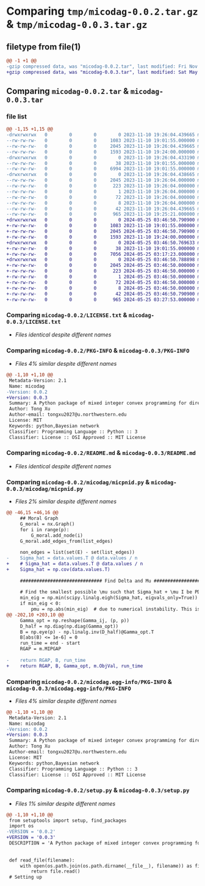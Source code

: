 # Comparing `tmp/micodag-0.0.2.tar.gz` & `tmp/micodag-0.0.3.tar.gz`

## filetype from file(1)

```diff
@@ -1 +1 @@
-gzip compressed data, was "micodag-0.0.2.tar", last modified: Fri Nov 10 19:26:04 2023, max compression
+gzip compressed data, was "micodag-0.0.3.tar", last modified: Sat May 25 03:46:50 2024, max compression
```

## Comparing `micodag-0.0.2.tar` & `micodag-0.0.3.tar`

### file list

```diff
@@ -1,15 +1,15 @@
-drwxrwxrwx   0        0        0        0 2023-11-10 19:26:04.439665 micodag-0.0.2/
--rw-rw-rw-   0        0        0     1083 2023-11-10 19:01:55.000000 micodag-0.0.2/LICENSE.txt
--rw-rw-rw-   0        0        0     2045 2023-11-10 19:26:04.439665 micodag-0.0.2/PKG-INFO
--rw-rw-rw-   0        0        0     1593 2023-11-10 19:24:00.000000 micodag-0.0.2/README.md
-drwxrwxrwx   0        0        0        0 2023-11-10 19:26:04.433190 micodag-0.0.2/micodag/
--rw-rw-rw-   0        0        0       38 2023-11-10 19:01:55.000000 micodag-0.0.2/micodag/__init__.py
--rw-rw-rw-   0        0        0     6994 2023-11-10 19:01:55.000000 micodag-0.0.2/micodag/micpnid.py
-drwxrwxrwx   0        0        0        0 2023-11-10 19:26:04.438665 micodag-0.0.2/micodag.egg-info/
--rw-rw-rw-   0        0        0     2045 2023-11-10 19:26:04.000000 micodag-0.0.2/micodag.egg-info/PKG-INFO
--rw-rw-rw-   0        0        0      223 2023-11-10 19:26:04.000000 micodag-0.0.2/micodag.egg-info/SOURCES.txt
--rw-rw-rw-   0        0        0        1 2023-11-10 19:26:04.000000 micodag-0.0.2/micodag.egg-info/dependency_links.txt
--rw-rw-rw-   0        0        0       72 2023-11-10 19:26:04.000000 micodag-0.0.2/micodag.egg-info/requires.txt
--rw-rw-rw-   0        0        0        8 2023-11-10 19:26:04.000000 micodag-0.0.2/micodag.egg-info/top_level.txt
--rw-rw-rw-   0        0        0       42 2023-11-10 19:26:04.439665 micodag-0.0.2/setup.cfg
--rw-rw-rw-   0        0        0      965 2023-11-10 19:25:21.000000 micodag-0.0.2/setup.py
+drwxrwxrwx   0        0        0        0 2024-05-25 03:46:50.790900 micodag-0.0.3/
+-rw-rw-rw-   0        0        0     1083 2023-11-10 19:01:55.000000 micodag-0.0.3/LICENSE.txt
+-rw-rw-rw-   0        0        0     2045 2024-05-25 03:46:50.790900 micodag-0.0.3/PKG-INFO
+-rw-rw-rw-   0        0        0     1593 2023-11-10 19:24:00.000000 micodag-0.0.3/README.md
+drwxrwxrwx   0        0        0        0 2024-05-25 03:46:50.769633 micodag-0.0.3/micodag/
+-rw-rw-rw-   0        0        0       38 2023-11-10 19:01:55.000000 micodag-0.0.3/micodag/__init__.py
+-rw-rw-rw-   0        0        0     7056 2024-05-25 03:17:23.000000 micodag-0.0.3/micodag/micpnid.py
+drwxrwxrwx   0        0        0        0 2024-05-25 03:46:50.788898 micodag-0.0.3/micodag.egg-info/
+-rw-rw-rw-   0        0        0     2045 2024-05-25 03:46:50.000000 micodag-0.0.3/micodag.egg-info/PKG-INFO
+-rw-rw-rw-   0        0        0      223 2024-05-25 03:46:50.000000 micodag-0.0.3/micodag.egg-info/SOURCES.txt
+-rw-rw-rw-   0        0        0        1 2024-05-25 03:46:50.000000 micodag-0.0.3/micodag.egg-info/dependency_links.txt
+-rw-rw-rw-   0        0        0       72 2024-05-25 03:46:50.000000 micodag-0.0.3/micodag.egg-info/requires.txt
+-rw-rw-rw-   0        0        0        8 2024-05-25 03:46:50.000000 micodag-0.0.3/micodag.egg-info/top_level.txt
+-rw-rw-rw-   0        0        0       42 2024-05-25 03:46:50.790900 micodag-0.0.3/setup.cfg
+-rw-rw-rw-   0        0        0      965 2024-05-25 03:27:53.000000 micodag-0.0.3/setup.py
```

### Comparing `micodag-0.0.2/LICENSE.txt` & `micodag-0.0.3/LICENSE.txt`

 * *Files identical despite different names*

### Comparing `micodag-0.0.2/PKG-INFO` & `micodag-0.0.3/PKG-INFO`

 * *Files 4% similar despite different names*

```diff
@@ -1,10 +1,10 @@
 Metadata-Version: 2.1
 Name: micodag
-Version: 0.0.2
+Version: 0.0.3
 Summary: A Python package of mixed integer convex programming for directed acyclic graphs.
 Author: Tong Xu
 Author-email: tongxu2027@u.northwestern.edu
 License: MIT
 Keywords: python,Bayesian network
 Classifier: Programming Language :: Python :: 3
 Classifier: License :: OSI Approved :: MIT License
```

### Comparing `micodag-0.0.2/README.md` & `micodag-0.0.3/README.md`

 * *Files identical despite different names*

### Comparing `micodag-0.0.2/micodag/micpnid.py` & `micodag-0.0.3/micodag/micpnid.py`

 * *Files 2% similar despite different names*

```diff
@@ -46,15 +46,16 @@
     ## Moral Graph
     G_moral = nx.Graph()
     for i in range(p):
         G_moral.add_node(i)
     G_moral.add_edges_from(list_edges)
 
     non_edges = list(set(E) - set(list_edges))
-    Sigma_hat = data.values.T @ data.values / n
+    # Sigma_hat = data.values.T @ data.values / n
+    Sigma_hat = np.cov(data.values.T)
 
     ############################## Find Delta and Mu ########################################
 
     # Find the smallest possible \mu such that Sigma_hat + \mu I be PD and stable.
     min_eig = np.min(scipy.linalg.eigh(Sigma_hat, eigvals_only=True))
     if min_eig < 0:
         pmu = np.abs(min_eig)  # due to numerical instability. This is the minimum value for \mu.
@@ -202,10 +203,10 @@
     Gamma_opt = np.reshape(Gamma_ij, (p, p))
     D_half = np.diag(np.diag(Gamma_opt))
     B = np.eye(p) - np.linalg.inv(D_half)@Gamma_opt.T
     B[abs(B) <= 1e-6] = 0
     run_time = end - start
     RGAP = m.MIPGAP
 
-    return RGAP, B, run_time
+    return RGAP, B, Gamma_opt, m.ObjVal, run_time
```

### Comparing `micodag-0.0.2/micodag.egg-info/PKG-INFO` & `micodag-0.0.3/micodag.egg-info/PKG-INFO`

 * *Files 4% similar despite different names*

```diff
@@ -1,10 +1,10 @@
 Metadata-Version: 2.1
 Name: micodag
-Version: 0.0.2
+Version: 0.0.3
 Summary: A Python package of mixed integer convex programming for directed acyclic graphs.
 Author: Tong Xu
 Author-email: tongxu2027@u.northwestern.edu
 License: MIT
 Keywords: python,Bayesian network
 Classifier: Programming Language :: Python :: 3
 Classifier: License :: OSI Approved :: MIT License
```

### Comparing `micodag-0.0.2/setup.py` & `micodag-0.0.3/setup.py`

 * *Files 1% similar despite different names*

```diff
@@ -1,10 +1,10 @@
 from setuptools import setup, find_packages
 import os
-VERSION = '0.0.2'
+VERSION = '0.0.3'
 DESCRIPTION = 'A Python package of mixed integer convex programming for directed acyclic graphs.'
 
 
 def read_file(filename):
     with open(os.path.join(os.path.dirname(__file__), filename)) as file:
         return file.read()
 # Setting up
```

